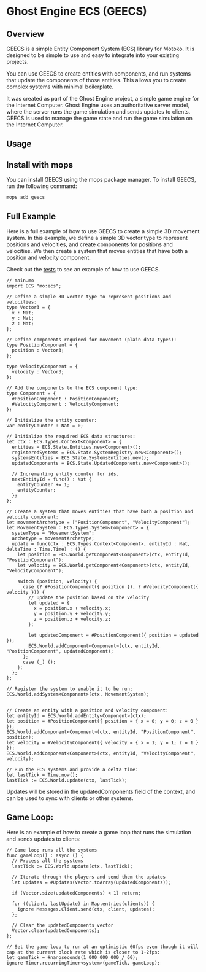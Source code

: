 # Ghost Engine ECS (GEECS)

## Overview

GEECS is a simple Entity Component System (ECS) library for Motoko. It is designed to be simple to use and easy to integrate into your existing projects.

You can use GEECS to create entities with components, and run systems that update the components of those entities. This allows you to create complex systems with minimal boilerplate.

It was created as part of the Ghost Engine project, a simple game engine for the Internet Computer. Ghost Engine uses an authoritative server model, where the server runs the game simulation and sends updates to clients. GEECS is used to manage the game state and run the game simulation on the Internet Computer.


## Usage

## Install with mops

You can install GEECS using the mops package manager. To install GEECS, run the following command:

```sh
mops add geecs
```


## Full Example

Here is a full example of how to use GEECS to create a simple 3D movement system. In this example, we define a simple 3D vector type to represent positions and velocities, and create components for positions and velocities. We then create a system that moves entities that have both a position and velocity component.

Check out the [tests](./test/lib.test.mo) to see an example of how to use GEECS.

```motoko
// main.mo
import ECS "mo:ecs";

// Define a simple 3D vector type to represent positions and velocities:
type Vector3 = {
  x : Nat;
  y : Nat;
  z : Nat;
};

// Define components required for movement (plain data types):
type PositionComponent = {
  position : Vector3;
};

type VelocityComponent = {
  velocity : Vector3;
};

// Add the components to the ECS component type:
type Component = {
  #PositionComponent : PositionComponent;
  #VelocityComponent : VelocityComponent;
};

// Initialize the entity counter:
var entityCounter : Nat = 0;

// Initialize the required ECS data structures:
let ctx : ECS.Types.Context<Component> = {
  entities = ECS.State.Entities.new<Component>();
  registeredSystems = ECS.State.SystemRegistry.new<Component>();
  systemsEntities = ECS.State.SystemsEntities.new();
  updatedComponents = ECS.State.UpdatedComponents.new<Component>();

  // Incrementing entity counter for ids.
  nextEntityId = func() : Nat {
    entityCounter += 1;
    entityCounter;
  };
};

// Create a system that moves entities that have both a position and velocity component:
let movementArchetype = ["PositionComponent", "VelocityComponent"];
let MovementSystem : ECS.Types.System<Component> = {
  systemType = "MovementSystem";
  archetype = movementArchetype;
  update = func(ctx : ECS.Types.Context<Component>, entityId : Nat, deltaTime : Time.Time) : () {
    let position = ECS.World.getComponent<Component>(ctx, entityId, "PositionComponent");
    let velocity = ECS.World.getComponent<Component>(ctx, entityId, "VelocityComponent");

    switch (position, velocity) {
      case (? #PositionComponent({ position }), ? #VelocityComponent({ velocity })) {
        // Update the position based on the velocity
        let updated = {
          x = position.x + velocity.x;
          y = position.y + velocity.y;
          z = position.z + velocity.z;
        };

        let updatedComponent = #PositionComponent({ position = updated });
        ECS.World.addComponent<Component>(ctx, entityId, "PositionComponent", updatedComponent);
      };
      case (_) ();
    };
  };
};

// Register the system to enable it to be run:
ECS.World.addSystem<Component>(ctx, MovementSystem);


// Create an entity with a position and velocity component:
let entityId = ECS.World.addEntity<Component>(ctx);
let position = #PositionComponent({ position = { x = 0; y = 0; z = 0 } });
ECS.World.addComponent<Component>(ctx, entityId, "PositionComponent", position);
let velocity = #VelocityComponent({ velocity = { x = 1; y = 1; z = 1 } });
ECS.World.addComponent<Component>(ctx, entityId, "VelocityComponent", velocity);

// Run the ECS systems and provide a delta time:
let lastTick = Time.now();
lastTick := ECS.World.update(ctx, lastTick);
```

Updates will be stored in the updatedComponents field of the context, and can be used to sync with clients or other systems.

## Game Loop:

Here is an example of how to create a game loop that runs the simulation and sends updates to clients:

```motoko
// Game loop runs all the systems
func gameLoop() : async () {
  // Process all the systems
  lastTick := ECS.World.update(ctx, lastTick);

  // Iterate through the players and send them the updates
  let updates = #Updates(Vector.toArray(updatedComponents));

  if (Vector.size(updatedComponents) < 1) return;

  for ((client, lastUpdate) in Map.entries(clients)) {
    ignore Messages.Client.send(ctx, client, updates);
  };

  // Clear the updatedComponents vector
  Vector.clear(updatedComponents);
};

// Set the game loop to run at an optimistic 60fps even though it will cap at the current block rate which is closer to 1-2fps:
let gameTick = #nanoseconds(1_000_000_000 / 60);
ignore Timer.recurringTimer<system>(gameTick, gameLoop);
```